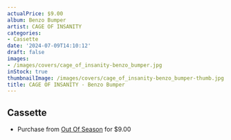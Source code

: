 ```yaml
---
actualPrice: $9.00
album: Benzo Bumper
artist: CAGE OF INSANITY
categories:
- Cassette
date: '2024-07-09T14:10:12'
draft: false
images:
- /images/covers/cage_of_insanity-benzo_bumper.jpg
inStock: true
thumbnailImage: /images/covers/cage_of_insanity-benzo_bumper-thumb.jpg
title: CAGE OF INSANITY - Benzo Bumper
---
```


## Cassette
* Purchase from [Out Of Season](https://www.outofseasonlabel.com/products/cage-of-insanity-benzo-bumper-cassette-tape) for $9.00
